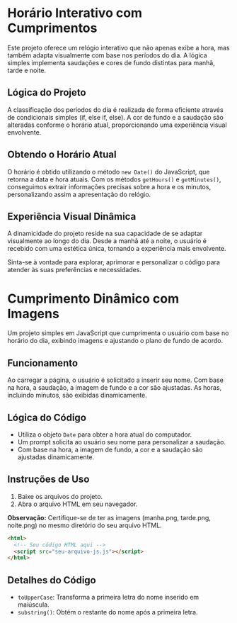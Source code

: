 # Horário Interativo com Cumprimentos

Este projeto oferece um relógio interativo que não apenas exibe a hora, mas também adapta visualmente com base nos períodos do dia. A lógica simples implementa saudações e cores de fundo distintas para manhã, tarde e noite.

## Lógica do Projeto

A classificação dos períodos do dia é realizada de forma eficiente através de condicionais simples (if, else if, else). A cor de fundo e a saudação são alteradas conforme o horário atual, proporcionando uma experiência visual envolvente.

## Obtendo o Horário Atual

O horário é obtido utilizando o método `new Date()` do JavaScript, que retorna a data e hora atuais. Com os métodos `getHours()` e `getMinutes()`, conseguimos extrair informações precisas sobre a hora e os minutos, personalizando assim a apresentação do relógio.

## Experiência Visual Dinâmica

A dinamicidade do projeto reside na sua capacidade de se adaptar visualmente ao longo do dia. Desde a manhã até a noite, o usuário é recebido com uma estética única, tornando a experiência mais envolvente.

Sinta-se à vontade para explorar, aprimorar e personalizar o código para atender às suas preferências e necessidades.

# Cumprimento Dinâmico com Imagens

Um projeto simples em JavaScript que cumprimenta o usuário com base no horário do dia, exibindo imagens e ajustando o plano de fundo de acordo.

## Funcionamento

Ao carregar a página, o usuário é solicitado a inserir seu nome. Com base na hora, a saudação, a imagem de fundo e a cor são ajustadas. As horas, incluindo minutos, são exibidas dinamicamente.

## Lógica do Código

- Utiliza o objeto `Date` para obter a hora atual do computador.
- Um prompt solicita ao usuário seu nome para personalizar a saudação.
- Com base na hora, a imagem de fundo, a cor e a saudação são ajustadas dinamicamente.

## Instruções de Uso

1. Baixe os arquivos do projeto.
2. Abra o arquivo HTML em seu navegador.

**Observação:** Certifique-se de ter as imagens (manha.png, tarde.png, noite.png) no mesmo diretório do seu arquivo HTML.

```html
<html>
  <!-- Seu código HTML aqui -->
  <script src="seu-arquivo-js.js"></script>
</html>
```

## Detalhes do Código

- `toUpperCase`: Transforma a primeira letra do nome inserido em maiúscula.
- `substring()`: Obtém o restante do nome após a primeira letra.

